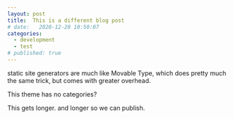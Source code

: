 ```yaml
---
layout: post
title:  This is a different blog post
# date:   2020-12-20 10:50:07
categories: 
  - development
  - test
# published: true
---
```


static site generators are much like Movable Type, which does pretty much the same trick, but comes with greater overhead. 

This theme has no categories?

This gets longer. and longer so we can publish. 
